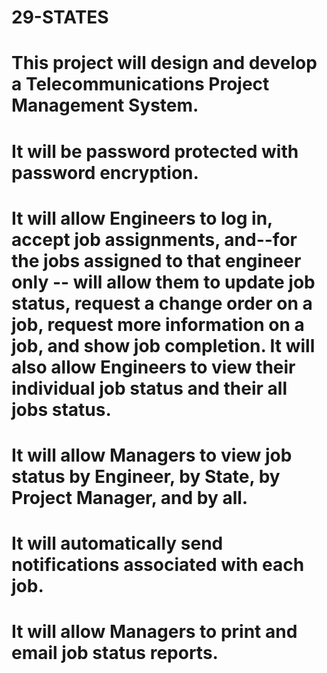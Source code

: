 # 29-STATES
# This project will design and develop a Telecommunications Project Management System.
# It will be password protected with password encryption.
# It will allow Engineers to log in, accept job assignments, and--for the jobs assigned to that engineer only -- will allow them to update job status, request a change order on a job, request more information on a job, and show job completion. It will also allow Engineers to view their individual job status and their all jobs status.
# It will allow Managers to view job status by Engineer, by State, by Project Manager, and by all.
# It will automatically send notifications associated with each job.
# It will allow Managers to print and email job status reports.
